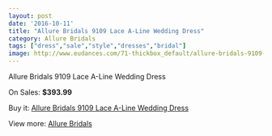 ```yaml
---
layout: post
date: '2016-10-11'
title: "Allure Bridals 9109 Lace A-Line Wedding Dress"
category: Allure Bridals
tags: ["dress","sale","style","dresses","bridal"]
image: http://www.eudances.com/71-thickbox_default/allure-bridals-9109-lace-a-line-wedding-dress.jpg
---
```

Allure Bridals 9109 Lace A-Line Wedding Dress

On Sales: **$393.99**
<a href="https://www.eudances.com/en/allure-bridals/24-allure-bridals-9109-lace-a-line-wedding-dress.html"><amp-img layout="responsive" width="600" height="600" src="//www.eudances.com/71-thickbox_default/allure-bridals-9109-lace-a-line-wedding-dress.jpg" alt="Allure Bridals 9109 Lace A-Line Wedding Dress 0" /></a>
<a href="https://www.eudances.com/en/allure-bridals/24-allure-bridals-9109-lace-a-line-wedding-dress.html"><amp-img layout="responsive" width="600" height="600" src="//www.eudances.com/72-thickbox_default/allure-bridals-9109-lace-a-line-wedding-dress.jpg" alt="Allure Bridals 9109 Lace A-Line Wedding Dress 1" /></a>
<a href="https://www.eudances.com/en/allure-bridals/24-allure-bridals-9109-lace-a-line-wedding-dress.html"><amp-img layout="responsive" width="600" height="600" src="//www.eudances.com/73-thickbox_default/allure-bridals-9109-lace-a-line-wedding-dress.jpg" alt="Allure Bridals 9109 Lace A-Line Wedding Dress 2" /></a>

Buy it: [Allure Bridals 9109 Lace A-Line Wedding Dress](https://www.eudances.com/en/allure-bridals/24-allure-bridals-9109-lace-a-line-wedding-dress.html "Allure Bridals 9109 Lace A-Line Wedding Dress")

View more: [Allure Bridals](https://www.eudances.com/en/2-allure-bridals "Allure Bridals")